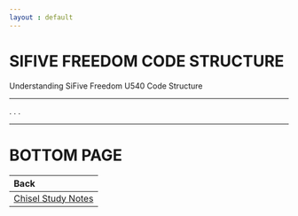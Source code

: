```yaml
---
layout : default
---
```


# SIFIVE FREEDOM CODE STRUCTURE

Understanding SiFive Freedom U540 Code Structure

* * *

. . .

* * *

# BOTTOM PAGE

| Back |
| :--- |
| [Chisel Study Notes](./chisel.md) |

